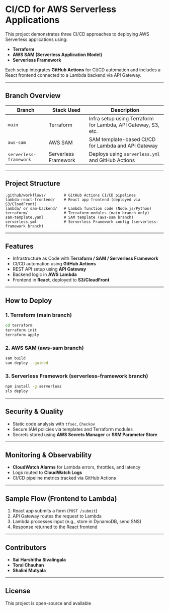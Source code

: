 
# CI/CD for AWS Serverless Applications

This project demonstrates three CI/CD approaches to deploying AWS Serverless applications using:

- **Terraform**
- **AWS SAM (Serverless Application Model)**
- **Serverless Framework**

Each setup integrates **GitHub Actions** for CI/CD automation and includes a React frontend connected to a Lambda backend via API Gateway.

---

##  Branch Overview

| Branch                  | Stack Used                | Description                                                   |
|-------------------------|---------------------------|---------------------------------------------------------------|
| `main`                  | Terraform                 | Infra setup using Terraform for Lambda, API Gateway, S3, etc. |
| `aws-sam`               | AWS SAM                   | SAM template-based CI/CD for Lambda and API Gateway           |
| `serverless-framework`  | Serverless Framework      | Deploys using `serverless.yml` and GitHub Actions             |

---

## Project Structure

```plaintext
.github/workflows/        # GitHub Actions CI/CD pipelines
lambda-react-frontend/    # React app frontend (deployed via S3/CloudFront)
lambda/ or sam-backend/   # Lambda function code (Node.js/Python)
terraform/                # Terraform modules (main branch only)
sam-template.yaml         # SAM template (aws-sam branch)
serverless.yml            # Serverless Framework config (serverless-framework branch)
```

---

## Features

- Infrastructure as Code with **Terraform / SAM / Serverless Framework**
- CI/CD automation using **GitHub Actions**
- REST API setup using **API Gateway**
- Backend logic in **AWS Lambda**
- Frontend in **React**, deployed to **S3/CloudFront**

---

## How to Deploy

### 1. Terraform (main branch)

```bash
cd terraform
terraform init
terraform apply
```

### 2. AWS SAM (aws-sam branch)

```bash
sam build
sam deploy --guided
```

### 3. Serverless Framework (serverless-framework branch)

```bash
npm install -g serverless
sls deploy
```

---

## Security & Quality

- Static code analysis with `tfsec`, `Checkov`
- Secure IAM policies via templates and Terraform modules
- Secrets stored using **AWS Secrets Manager** or **SSM Parameter Store**

---

## Monitoring & Observability

- **CloudWatch Alarms** for Lambda errors, throttles, and latency
- Logs routed to **CloudWatch Logs**
- CI/CD pipeline metrics tracked via GitHub Actions

---

## Sample Flow (Frontend to Lambda)

1. React app submits a form (`POST /submit`)
2. API Gateway routes the request to Lambda
3. Lambda processes input (e.g., store in DynamoDB, send SNS)
4. Response returned to the React frontend

---

## Contributors

- **Sai Harshitha Sivalingala**  
- **Toral Chauhan**  
- **Shalini Mutyala**

---

## License

This project is open-source and available 
